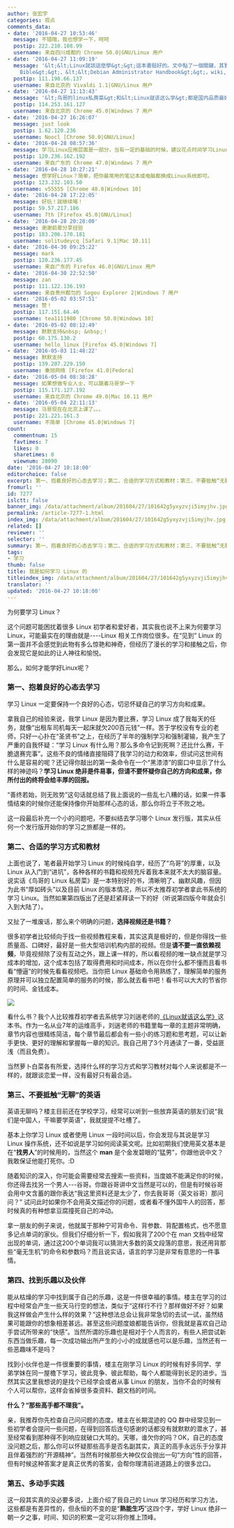 ```yaml
---
author: 张宏宇
categories: 观点
comments_data:
- date: '2016-04-27 10:53:46'
  message: 不错哦，我也想学一下，呵呵
  postip: 222.210.108.99
  username: 来自四川成都的 Chrome 50.0|GNU/Linux 用户
- date: '2016-04-27 11:09:19'
  message: '&lt;&lt;Linux就該這麼學&gt;&gt;這本書挺好的。文中點了一個關鍵，其實英語好了，學習Linux會進步很快，英語世界有很多很好的初學教科書，比如&lt;&lt;Linux
    Bible&gt;&gt;、&lt;&lt;Debian Administrator Handbook&gt;&gt;，wiki, document, man...就更不用說了～'
  postip: 111.198.66.137
  username: 来自北京的 Vivaldi 1.1|GNU/Linux 用户
- date: '2016-04-27 11:13:43'
  message: '&lt;鸟哥的linux私房菜&gt;和&lt;Linux就该这么学&gt;都是国内品质最好的Linux教材，没有推荐之分。'
  postip: 114.253.161.127
  username: 来自北京的 Chrome 45.0|Windows 7 用户
- date: '2016-04-27 16:26:07'
  message: just look
  postip: 1.62.120.236
  username: Noocl [Chrome 50.0|GNU/Linux]
- date: '2016-04-28 08:57:36'
  message: 学习Linux应用层面是一部分，当有一定的基础的时候，建议花点时间学习Linux内核和操作系统层面的知识，可以拓宽Linux的视野。推荐《深入理解Linux内核》和《操作系统的精髓和原理设计》
  postip: 120.236.162.192
  username: 来自广东的 Chrome 47.0|Windows 7 用户
- date: '2016-04-28 10:27:21'
  message: 想学好Linux？简单，把你最常用的笔记本或电脑都换成Linux系统即可。
  postip: 123.232.103.50
  username: v55555 [Chrome 48.0|Windows 10]
- date: '2016-04-28 17:22:05'
  message: 好玩！就继续咯！
  postip: 59.57.217.186
  username: 7th [Firefox 45.0|GNU/Linux]
- date: '2016-04-28 20:28:00'
  message: 谢谢前辈分享经验
  postip: 183.206.170.181
  username: solitudeycq [Safari 9.1|Mac 10.11]
- date: '2016-04-30 09:25:22'
  message: mark
  postip: 120.236.177.45
  username: 来自广东的 Firefox 46.0|GNU/Linux 用户
- date: '2016-04-30 22:52:50'
  message: zan
  postip: 111.122.136.193
  username: 来自贵州都匀的 Sogou Explorer 2|Windows 7 用户
- date: '2016-05-02 03:57:51'
  message: 赞！
  postip: 117.151.64.46
  username: tea1111980 [Chrome 50.0|Windows 10]
- date: '2016-05-02 08:12:49'
  message: 默默支持&nbsp; &nbsp;！
  postip: 60.175.130.2
  username: hello_linux [Firefox 45.0|Windows 7]
- date: '2016-05-03 11:48:22'
  message: 默默支持
  postip: 139.207.229.150
  username: 秦旭网络 [Firefox 41.0|Fedora]
- date: '2016-05-04 08:38:28'
  message: 如果想做专业人士，可以跟着马哥学一下
  postip: 115.171.127.192
  username: 来自北京的 Chrome 49.0|Mac 10.11 用户
- date: '2016-05-04 22:11:13'
  message: 马哥现在在北京上课了。。。
  postip: 221.221.161.3
  username: 不简单 [Chrome 45.0|Windows 7]
count:
  commentnum: 15
  favtimes: 7
  likes: 0
  sharetimes: 0
  viewnum: 28090
date: '2016-04-27 10:18:00'
editorchoice: false
excerpt: 第一、抱着良好的心态去学习；第二、合适的学习方式和教材；第三、不要抵触“无聊”的英语；第四、找到乐趣以及伙伴；第五、多动手实践
fromurl: ''
id: 7277
islctt: false
banner_img: /data/attachment/album/201604/27/101642g5yxyzvji5imyjhv.jpg
permalink: /article-7277-1.html
index_img: /data/attachment/album/201604/27/101642g5yxyzvji5imyjhv.jpg
related: []
reviewer: ''
selector: ''
summary: 第一、抱着良好的心态去学习；第二、合适的学习方式和教材；第三、不要抵触“无聊”的英语；第四、找到乐趣以及伙伴；第五、多动手实践
tags:
- 学习
thumb: false
title: 我是如何学习 Linux 的
titleindex_img: /data/attachment/album/201604/27/101642g5yxyzvji5imyjhv.jpg
translator: ''
updated: '2016-04-27 10:18:00'
---
```


为何要学习 Linux？


这个问题可能困扰着很多 Linux 初学者和爱好者，其实我也说不上来为何要学习 Linux，可能最实在的理由就是----Linux 相关工作岗位很多。在“见到” Linux 的第一面并不会感觉到此物有多么惊艳和神奇，但经历了漫长的学习和接触之后，你会发现它是如此的让人神往和愉悦。


那么，如何才能学好Linux呢？


### 第一、抱着良好的心态去学习


学习 Linux 一定要保持一个良好的心态，切忌怀疑自己的学习方向和成果。


拿我自己的经验来说，我学 Linux 是因为要比赛，学习 Linux 成了我每天的任务，就像“出租车司机每天一起床就欠200百元钱”一样。苦于学校没有专业的老师，只好一心扑在“圣贤书”之上，在经历了半年的强制学习和强制灌输，我产生了严重的自我怀疑：“学习 Linux 有什么用？那么多命令记到死啊？还比什么赛，干脆退赛完事”。这些不良的情绪直接阻碍了我学习的动力和效率，但试问这世间有什么是容易的呢？还记得你敲出的第一条命令在一个“黑漆漆”的窗口中显示了什么样的神迹吗？**学习 Linux 绝非是件易事，但请不要怀疑你自己的方向和成果，你所付出的终将会给丰厚的回报。**


“善终若始，则无败势”这句话就总结了我上面说的一些乱七八糟的话，如果一件事情结束的时候你还能保持像你开始那样心态的话，那么你将立于不败之地。


这一段最后补充一个小的问题吧，不要纠结去学习哪个 Linux 发行版，其实从任何一个发行版开始你的学习之旅都是一样的。


### 第二、合适的学习方式和教材


上面也说了，笔者最开始学习 Linux 的时候纯自学，经历了“鸟哥”的厚重，以及 Linux 从入门到“进坑”，各种各样的书籍和视频充斥着我本来就不太大的脑容量。说实话《鸟哥的 Linux 私房菜》是一本特别好的书，清晰明了、幽默风趣，但因为此书“厚如砖头”以及目前 Linux 的版本情况，所以不太推荐初学者拿此书系统的学习 Linux。当然如果第四版出了还是赶紧拜读一下的好（听说第四版今年就会引入到大陆了）。


又扯了一堆废话，那么来个明确的问题，**选择视频还是书籍？**


很多初学者比较倾向于找一些视频教程来看，其实这真是极好的，但是你得找一些质量高、口碑好，最好是一些大型培训机构内部的视频。但是**请不要一直依赖视频**，毕竟视频除了没有互动之外，跟上课一样的，所以看视频的唯一缺点就是学习成本的增加，这个成本包括了取得费用和时间成本，所以在你什么都不懂而且看书看“懵逼”的时候先看看视频吧。当你把 Linux 基础命令用熟练了，理解简单的服务原理并可以独立配置简单的服务的时候，那么就去看书吧！看书可以大大的节省你的时间、金钱成本。


![](/data/attachment/album/201604/27/101642g5yxyzvji5imyjhv.jpg)


看什么书？我个人比较推荐初学者去系统学习刘遄老师的[《Linux就该这么学》](http://www.linuxprobe.com/)这本书。作为一名从业7年的运维高手，刘遄老师的书籍里每一章的主题非常明确，章节内容也很精练简洁，每个章节最后都会有一些小的练习题和思考题，可以让新手更快、更好的理解和掌握每一章的知识。我自己用了3个月通读了一番，受益匪浅（而且免费）。


当然萝卜白菜各有所爱，选择什么样的学习方式和学习教材对每个人来说都是不一样的，就跟谈恋爱一样，没有最好只有最合适。


### 第三、不要抵触“无聊”的英语


英语无聊吗？楼主目前还在学校学习，经常可以听到一些放弃英语的朋友们说“我们是中国人，干嘛要学英语”，我就提提不吐槽了。


基本上你学习 Linux 或者使用 Linux 一段时间以后，你会发现与其说是学习 Linux 操作系统，还不如说是学习如何阅读英文呢。比如初期我们使用英文基本是在“**找男人**”的时候用的，当然这个 **man** 是个金发碧眼的“猛男”，你跟他说中文？我敢保证他能打死你。:D


随着知识的深入，你可能会需要经常去搜索一些资料，当度娘不能满足你的时候，你还得去找另一个男人---谷哥。你跟谷哥讲中文当然是可以的，但是有时候谷哥会用中文含蓄的跟你表达“我这里资料还是太少了，你去我哥哥（英文谷哥）那问问？” 试问此时如果你不会用英文描述你的问题，或者看不懂外国牛人的回答，那时候真的有种想拿豆腐撞死自己的冲动。


拿一朋友的例子来说，他就属于那种宁可背命令、背参数、背配置格式，也不愿意多记点单词的家伙。但我们仔细分析一下，假如我背了200个在 man 文档中经常出现的单词，通过这200个单词我可以猜测大多数的英文段落的意思，我还用背那些“毫无生机”的命令和参数吗？而且说实话，语言的学习是非常有意思的一件事情。 


### 第四、找到乐趣以及伙伴


能从枯燥的学习中找到属于自己的乐趣，这是一件很幸福的事情。楼主在学习的过程中经常会产生一些天马行空的想法，类似于“这样行不行？那样做好不好？如果我这样做会产生什么样的效果？”这种想法总会让我非常急切的去试一试，虽然结果可能跟你的想象相差甚远。甚至这些问题度娘都能告诉你，但我就是喜欢自己动手尝试所带来的“快感”。当然所谓的乐趣也是相对于个人而言的，有些人把尝试新东西当做乐趣，每一次成功输出所产生的小小的成就感也可以是乐趣，当然还有一些恶趣味不是吗？


找到小伙伴也是一件很重要的事情，楼主在刚学习 Linux 的时候有好多同学、学弟学妹在同一屋檐下学习，彼此竞争、彼此帮助，每个人都能得到长足的进步。当然其实这里我想说的是找个已经学会或者从事 Linux 的朋友，当你不会的时候有个人可以帮你，这样会省掉很多查资料、翻文档的时间。


**什么？“那些高手都不理我”。**


亲，我推荐你先检查自己问问题的态度。楼主在长期混迹的 QQ 群中经常见到一些初学者会提问一些问题，在得到回答后连句感谢的话都没有就默默的潜水了，甚至经常看到那种得不到响应就破口大骂的。天哪，谁欠你的吗？OK，自己的态度没问题之后，那么你可以怀疑那些高手是否名副其实，真正的高手永远乐于分享并且伴着强烈的“开源精神”。当然有时候那些大神仅仅会抛出一句“方向”性的回答，但有时候这种答案才是真正优秀的答案，会帮你理清前进道路上的很多岔口。


### 第五、多动手实践


这一段其实真的没必要多说，上面介绍了我自己的 Linux 学习经历和学习方法，这些都是有差异性的，但永恒的不变的是“**熟能生巧**”这四个字，学好 Linux 绝非一朝一夕之事，时间、知识的积累一定可以将你推上顶峰。